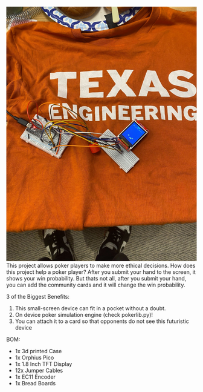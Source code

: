 ![](https://github.com/jpt1729/undercity-project/blob/main/IMG_3537.jpg)
This project allows poker players to make more ethical decisions.
How does this project help a poker player?
After you submit your hand to the screen, it shows your win probability. But thats not all, after you submit your hand, you can add the community cards and it will change the win probability.

3 of the Biggest Benefits: 
1. This small-screen device can fit in a pocket without a doubt.
2. On device poker simulation engine (check pokerlib.py)!
3. You can attach it to a card so that opponents do not see this futuristic device

BOM:
- 1x 3d printed Case
- 1x Orphius Pico
- 1x 1.8 Inch TFT Display
- 12x Jumper Cables
- 1x EC11 Encoder
- 1x Bread Boards
